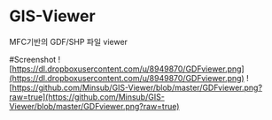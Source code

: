 # GIS-Viewer

MFC기반의 GDF/SHP 파일 viewer

#Screenshot
![https://dl.dropboxusercontent.com/u/8949870/GDFviewer.png](https://dl.dropboxusercontent.com/u/8949870/GDFviewer.png)
![https://github.com/Minsub/GIS-Viewer/blob/master/GDFviewer.png?raw=true](https://github.com/Minsub/GIS-Viewer/blob/master/GDFviewer.png?raw=true)
